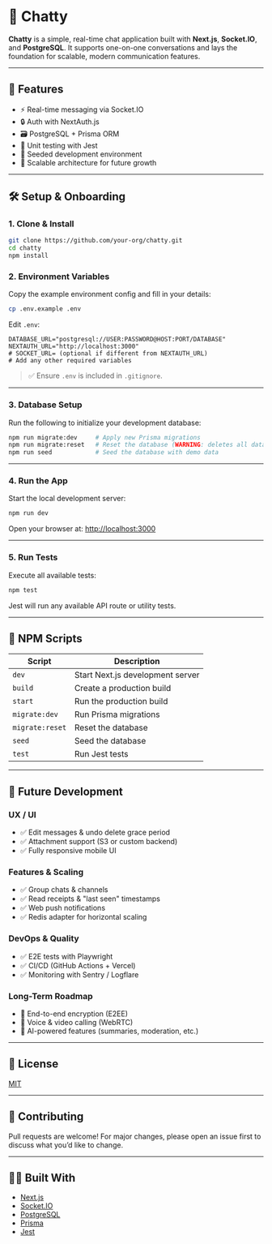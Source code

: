 # 💬 Chatty

**Chatty** is a simple, real-time chat application built with **Next.js**, **Socket.IO**, and **PostgreSQL**. It supports one-on-one conversations and lays the foundation for scalable, modern communication features.

---

## 🚀 Features

- ⚡ Real-time messaging via Socket.IO
- 🔒 Auth with NextAuth.js
- 🗃️ PostgreSQL + Prisma ORM
- 🧪 Unit testing with Jest
- 🌱 Seeded development environment
- 🔧 Scalable architecture for future growth

---

## 🛠️ Setup & Onboarding

### 1. Clone & Install

```bash
git clone https://github.com/your-org/chatty.git
cd chatty
npm install
```

### 2. Environment Variables

Copy the example environment config and fill in your details:

```bash
cp .env.example .env
```

Edit `.env`:

```env
DATABASE_URL="postgresql://USER:PASSWORD@HOST:PORT/DATABASE"
NEXTAUTH_URL="http://localhost:3000"
# SOCKET_URL= (optional if different from NEXTAUTH_URL)
# Add any other required variables
```

> ✅ Ensure `.env` is included in `.gitignore`.

---

### 3. Database Setup

Run the following to initialize your development database:

```bash
npm run migrate:dev     # Apply new Prisma migrations
npm run migrate:reset   # Reset the database (WARNING: deletes all data)
npm run seed            # Seed the database with demo data
```

---

### 4. Run the App

Start the local development server:

```bash
npm run dev
```

Open your browser at: [http://localhost:3000](http://localhost:3000)

---

### 5. Run Tests

Execute all available tests:

```bash
npm test
```

Jest will run any available API route or utility tests.

---

## 🧾 NPM Scripts

| Script          | Description                      |
| --------------- | -------------------------------- |
| `dev`           | Start Next.js development server |
| `build`         | Create a production build        |
| `start`         | Run the production build         |
| `migrate:dev`   | Run Prisma migrations            |
| `migrate:reset` | Reset the database               |
| `seed`          | Seed the database                |
| `test`          | Run Jest tests                   |

---

## 🧭 Future Development

### UX / UI

- ✅ Edit messages & undo delete grace period
- ✅ Attachment support (S3 or custom backend)
- ✅ Fully responsive mobile UI

### Features & Scaling

- ✅ Group chats & channels
- ✅ Read receipts & "last seen" timestamps
- ✅ Web push notifications
- ✅ Redis adapter for horizontal scaling

### DevOps & Quality

- ✅ E2E tests with Playwright
- ✅ CI/CD (GitHub Actions + Vercel)
- ✅ Monitoring with Sentry / Logflare

### Long-Term Roadmap

- 🔐 End-to-end encryption (E2EE)
- 🎥 Voice & video calling (WebRTC)
- 🧠 AI-powered features (summaries, moderation, etc.)

---

## 📄 License

[MIT](./LICENSE)

---

## 🤝 Contributing

Pull requests are welcome! For major changes, please open an issue first to discuss what you’d like to change.

---

## 🧑‍💻 Built With

- [Next.js](https://nextjs.org/)
- [Socket.IO](https://socket.io/)
- [PostgreSQL](https://www.postgresql.org/)
- [Prisma](https://www.prisma.io/)
- [Jest](https://jestjs.io/)
